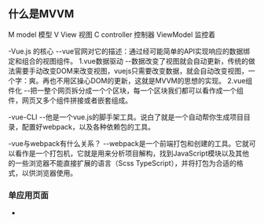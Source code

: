 ## 什么是MVVM
M model 模型
V View 视图
C controller 控制器
ViewModel 监控着

-Vue.js 的核心
--vue官网对它的描述：通过经可能简单的API实现响应的数据绑定和组合的视图组件。
1.vue数据驱动
--数据改变了视图就会自动更新，传统的做法需要手动改变DOM来改变视图，vuejs只需要改变数据，就会自动改变视图，一个字：爽。再也不用区操心DOM的更新，这就是MVVM的思想的实现。
2.vue组件化
--把一整个网页拆分成一个个区块，每一个区块我们都可以看作成一个组件，网页又多个组件拼接或者嵌套组成。

-vue-CLI
--他是一个vue.js的脚手架工具。说白了就是一个自动帮你生成项目目录，配置好webpack，以及各种依赖包的工具。

-vue与webpack有什么关系？
--webpack是一个前端打包和创建的工具。它就可以看作是一个打包机，它就是用来分析项目解构，找到JavaScript模块以及其他的一些浏览器不能直接扩展的语言（Scss TypeScript），并将打包为合适的格式，以供浏览器使用。


### 单应用页面
-